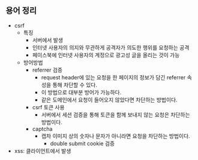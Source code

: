 ## 용어 정리

- csrf
  - 특징
    - 서버에서 발생
    - 인터넷 사용자의 의지와 무관하게 공격자가 의도한 행위를 요청하는 공격
    - 페이스북에 인터넷 사용자의 계정으로 광고성 글을 올리는 것이 가능
  - 방어방법
    - referrer 검증
      - request header에 있는 요청을 한 페이지의 정보가 담긴 referrer 속성을 통해 차단할 수 있다.
      - 이 방법으로 대부분 방어가 가능하다.
      - 같은 도메인에서 요청이 들어오지 않았다면 차단하는 방법이다.
    - csrf 토큰 사용
      - 서버에서 세션 검증을 통해 토큰을 함께 보내지 않는 요청은 차단하는 방법이다.
    - captcha
      - 캡차 이미지 상의 숫자나 문자가 아니라면 요청을 차단하는 방법이다.
		- double submit cookie 검증
- xss: 클라이언트에서 발생
